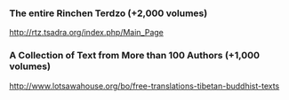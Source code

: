 ### The entire Rinchen Terdzo (+2,000 volumes)
http://rtz.tsadra.org/index.php/Main_Page

### A Collection of Text from More than 100 Authors (+1,000 volumes)
http://www.lotsawahouse.org/bo/free-translations-tibetan-buddhist-texts
